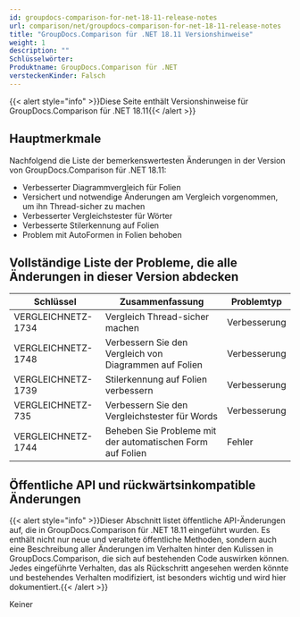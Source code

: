 ```yaml
---
id: groupdocs-comparison-for-net-18-11-release-notes
url: comparison/net/groupdocs-comparison-for-net-18-11-release-notes
title: "GroupDocs.Comparison für .NET 18.11 Versionshinweise"
weight: 1
description: ""
Schlüsselwörter:
Produktname: GroupDocs.Comparison für .NET
versteckenKinder: Falsch
---
```

{{< alert style="info" >}}Diese Seite enthält Versionshinweise für GroupDocs.Comparison für .NET 18.11{{< /alert >}}

## Hauptmerkmale

Nachfolgend die Liste der bemerkenswertesten Änderungen in der Version von GroupDocs.Comparison für .NET 18.11:

* Verbesserter Diagrammvergleich für Folien
* Versichert und notwendige Änderungen am Vergleich vorgenommen, um ihn Thread-sicher zu machen
* Verbesserter Vergleichstester für Wörter
* Verbesserte Stilerkennung auf Folien
* Problem mit AutoFormen in Folien behoben

## Vollständige Liste der Probleme, die alle Änderungen in dieser Version abdecken

| Schlüssel | Zusammenfassung | Problemtyp |
| --- | --- | --- |
| VERGLEICHNETZ-1734 | Vergleich Thread-sicher machen | Verbesserung |
| VERGLEICHNETZ-1748 | Verbessern Sie den Vergleich von Diagrammen auf Folien | Verbesserung |
| VERGLEICHNETZ-1739 | Stilerkennung auf Folien verbessern | Verbesserung |
| VERGLEICHNETZ-735 | Verbessern Sie den Vergleichstester für Words | Verbesserung |
| VERGLEICHNETZ-1744 | Beheben Sie Probleme mit der automatischen Form auf Folien | Fehler |

## Öffentliche API und rückwärtsinkompatible Änderungen

{{< alert style="info" >}}Dieser Abschnitt listet öffentliche API-Änderungen auf, die in GroupDocs.Comparison für .NET 18.11 eingeführt wurden. Es enthält nicht nur neue und veraltete öffentliche Methoden, sondern auch eine Beschreibung aller Änderungen im Verhalten hinter den Kulissen in GroupDocs.Comparison, die sich auf bestehenden Code auswirken können. Jedes eingeführte Verhalten, das als Rückschritt angesehen werden könnte und bestehendes Verhalten modifiziert, ist besonders wichtig und wird hier dokumentiert.{{< /alert >}}

Keiner

